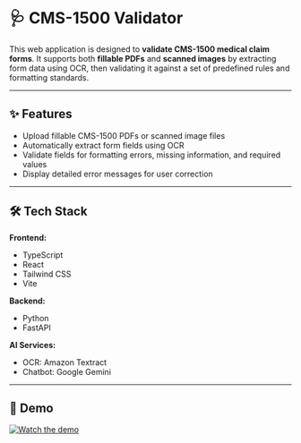 # 🩺 CMS-1500 Validator

This web application is designed to **validate CMS-1500 medical claim forms**. It supports both **fillable PDFs** and **scanned images** by extracting form data using OCR, then validating it against a set of predefined rules and formatting standards.

---

## ✨ Features

- Upload fillable CMS-1500 PDFs or scanned image files  
- Automatically extract form fields using OCR  
- Validate fields for formatting errors, missing information, and required values  
- Display detailed error messages for user correction  

---

## 🛠 Tech Stack

**Frontend:**
- TypeScript  
- React  
- Tailwind CSS  
- Vite  

**Backend:**
- Python  
- FastAPI  

**AI Services:**
- OCR: Amazon Textract  
- Chatbot: Google Gemini  

---

## 🚀 Demo

[![Watch the demo](https://img.youtube.com/vi/PT7pOpOLYmQ/0.jpg)](https://www.youtube.com/watch?v=PT7pOpOLYmQ)
